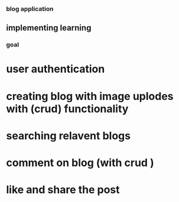 ### blog application ###

## implementing  learning

### goal

# user authentication
# creating blog with image uplodes with (crud) functionality

# searching relavent blogs 

# comment on blog (with crud )

# like and share the post 

